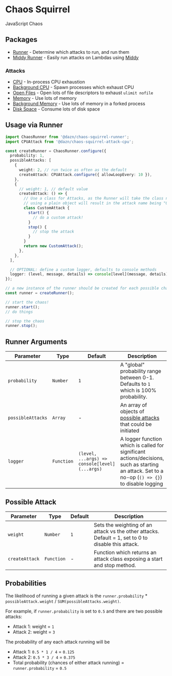 # Chaos Squirrel

JavaScript Chaos

## Packages

- [Runner](./packages/runner) - Determine which attacks to run, and run them
- [Middy Runner](./packages/runner-middy) - Easily run attacks on Lambdas using [Middy](https://github.com/middyjs/middy)

### Attacks

- [CPU](./packages/attack-cpu) - In-process CPU exhaustion
- [Background CPU](./packages/attack-cpu-background) - Spawn processes which exhaust CPU
- [Open Files](./packages/attack-open-files) - Open lots of file descriptors to exhaust `ulimit nofile`
- [Memory](./packages/attack-memory) - Use lots of memory
- [Background Memory](./packages/attack-memory-background) - Use lots of memory in a forked process
- [Disk Space](./packages/attack-disk-space) - Consume lots of disk space

## Usage via Runner

```ts
import ChaosRunner from '@dazn/chaos-squirrel-runner';
import CPUAttack from '@dazn/chaos-squirrel-attack-cpu';

const createRunner = ChaosRunner.configure({
  probability: 1,
  possibleAttacks: [
    {
      weight: 2, // run twice as often as the default
      createAttack: CPUAttack.configure({ allowLoopEvery: 10 }),
    },
    {
      // weight: 1, // default value
      createAttack: () => {
        // Use a class for Attacks, as the Runner will take the class name as the attack name
        // using a plain object will result in the attack name being "Object"
        class CustomAttack {
          start() {
            // do a custom attack!
          }
          stop() {
            // stop the attack
          }
        }
        return new CustomAttack();
      },
    },
  ],

  // OPTIONAL: define a custom logger, defaults to console methods
  logger: (level, message, details) => console[level](message, details),
});

// a new instance of the runner should be created for each possible chaos run
const runner = createRunner();

// start the chaos!
runner.start();
// do things

// stop the chaos
runner.stop();
```

## Runner Arguments

| Parameter         | Type       | Default                                       | Description                                                                                                                                     |
| ----------------- | ---------- | --------------------------------------------- | ----------------------------------------------------------------------------------------------------------------------------------------------- |
| `probability`     | `Number`   | `1`                                           | A "global" probability range between 0-1. Defaults to `1` which is 100% probability.                                                            |
| `possibleAttacks` | `Array`    | -                                             | An array of objects of [possible attacks](#possible-attack) that could be initiated                                                             |
| `logger`          | `Function` | `(level, ...args) => console[level](...args)` | A logger function which is called for significant actions/decisions, such as starting an attack. Set to a no-op (`() => {}`) to disable logging |

## Possible Attack

| Parameter      | Type       | Default | Description                                                                                         |
| -------------- | ---------- | ------- | --------------------------------------------------------------------------------------------------- |
| `weight`       | `Number`   | `1`     | Sets the weighting of an attack vs the other attacks. Default = 1, set to 0 to disable this attack. |
| `createAttack` | `Function` | -       | Function which returns an attack class exposing a start and stop method.                            |

## Probabilities

The likelihood of running a given attack is the `runner.probability` \* `possibleAttack.weight` / `SUM(possibleAttacks.weight)`.

For example, if `runner.probability` is set to `0.5` and there are two possible attacks:

- Attack 1: weight = `1`
- Attack 2: weight = `3`

The probability of any each attack running will be

- Attack 1: `0.5 * 1 / 4` = `0.125`
- Attack 2: `0.5 * 3 / 4` = `0.375`
- Total probability (chances of either attack running) = `runner.probability` = `0.5`
